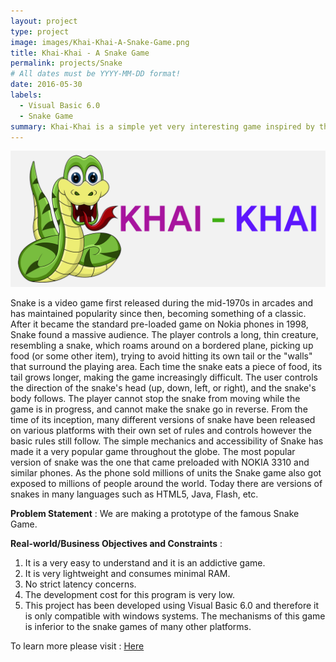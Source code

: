 ```yaml
---
layout: project
type: project
image: images/Khai-Khai-A-Snake-Game.png
title: Khai-Khai - A Snake Game
permalink: projects/Snake
# All dates must be YYYY-MM-DD format!
date: 2016-05-30
labels:
  - Visual Basic 6.0
  - Snake Game
summary: Khai-Khai is a simple yet very interesting game inspired by the classic Snake game.
---
```


<img class="ui image" src="../images/Khai_Khai_A_Snake_Game_Banner.png">

Snake is a video game first released during the mid-1970s in arcades and has maintained popularity since then, becoming something of a classic. After it became the standard pre-loaded game on Nokia phones in 1998, Snake found a massive audience. The player controls a long, thin creature, resembling a snake, which roams around on a bordered plane, picking up food (or some other item), trying to avoid hitting its own tail or the "walls" that surround the playing area. Each time the snake eats a piece of food, its tail grows longer, making the game increasingly difficult. The user controls the direction of the snake's head (up, down, left, or right), and the snake's body follows. The player cannot stop the snake from moving while the game is in progress, and cannot make the snake go in reverse. From the time of its inception, many different versions of snake have been released on various platforms with their own set of rules and controls however the basic rules still follow. The simple mechanics and accessibility of Snake has made it a very popular game throughout the globe. The most popular version of snake was the one that came preloaded with NOKIA 3310 and similar phones. As the phone sold millions of units the Snake game also got exposed to millions of people around the world. Today there are versions of snakes in many languages such as HTML5, Java, Flash, etc.

<b>Problem Statement</b> : We are making a prototype of the famous Snake Game.

<b>Real-world/Business Objectives and Constraints</b> : 
1. It is a very easy to understand and it is an addictive game.
2. It is very lightweight and consumes minimal RAM.
3. No strict latency concerns.
4. The development cost for this program is very low.
5. This project has been developed using Visual Basic 6.0 and therefore it is only compatible with windows systems. The mechanisms of this game is inferior to the snake games of many other platforms.

To learn more please visit : [Here](https://github.com/Souravban/Khai-Khai-A-Snake-Game)
